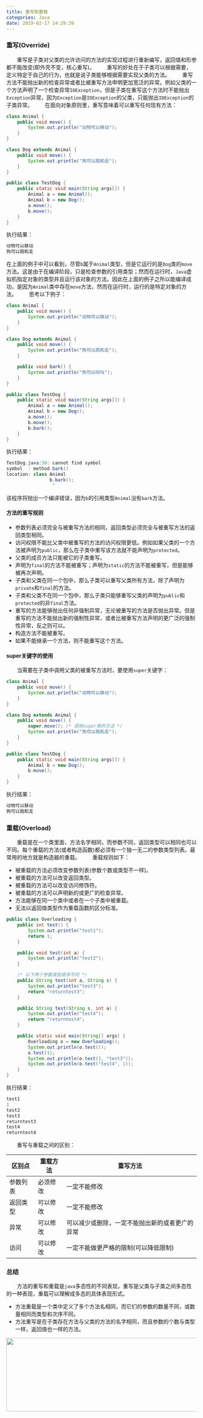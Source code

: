 ```yaml
---
title: 重写和重载
categories: Java
date: 2019-02-17 14:29:39
---
```

### 重写(Override)

&emsp;&emsp;重写是子类对父类的允许访问的方法的实现过程进行重新编写，返回值和形参都不能改变(即外壳不变，核心重写)。<!--more-->
&emsp;&emsp;重写的好处在于子类可以根据需要，定义特定于自己的行为，也就是说子类能够根据需要实现父类的方法。
&emsp;&emsp;重写方法不能抛出新的检查异常或者比被重写方法申明更加宽泛的异常。例如父类的一个方法声明了一个检查异常`IOException`，但是子类在重写这个方法时不能抛出`Exception`异常，因为`Exception`是`IOException`的父类，只能抛出`IOException`的子类异常。
&emsp;&emsp;在面向对象原则里，重写意味着可以重写任何现有方法：

``` java
class Animal {
    public void move() {
        System.out.println("动物可以移动");
    }
}

class Dog extends Animal {
    public void move() {
        System.out.println("狗可以跑和走");
    }
}

public class TestDog {
    public static void main(String args[]) {
        Animal a = new Animal();
        Animal b = new Dog();
        a.move();
        b.move();
    }
}
```

执行结果：

``` java
动物可以移动
狗可以跑和走
```

在上面的例子中可以看到，尽管`b`属于`Animal`类型，但是它运行的是`Dog`类的`move`方法。这是由于在编译阶段，只是检查参数的引用类型；然而在运行时，`Java`虚拟机指定对象的类型并且运行该对象的方法。因此在上面的例子之所以能编译成功，是因为`Animal`类中存在`move`方法，然而在运行时，运行的是特定对象的方法。
&emsp;&emsp;思考以下例子：

``` java
class Animal {
    public void move() {
        System.out.println("动物可以移动");
    }
}

class Dog extends Animal {
    public void move() {
        System.out.println("狗可以跑和走");
    }

    public void bark() {
        System.out.println("狗可以吠叫");
    }
}

public class TestDog {
    public static void main(String args[]) {
        Animal a = new Animal();
        Animal b = new Dog();
        a.move();
        b.move();
        b.bark();
    }
}
```

执行结果：

``` java
TestDog.java:30: cannot find symbol
symbol  : method bark()
location: class Animal
                b.bark();
                 ^
```

该程序将抛出一个编译错误，因为`b`的引用类型`Animal`没有`bark`方法。

#### 方法的重写规则

- 参数列表必须完全与被重写方法的相同，返回类型必须完全与被重写方法的返回类型相同。
- 访问权限不能比父类中被重写的方法的访问权限更低。例如如果父类的一个方法被声明为`public`，那么在子类中重写该方法就不能声明为`protected`。
- 父类的成员方法只能被它的子类重写。
- 声明为`final`的方法不能被重写；声明为`static`的方法不能被重写，但是能够被再次声明。
- 子类和父类在同一个包中，那么子类可以重写父类所有方法，除了声明为`private`和`final`的方法。
- 子类和父类不在同一个包中，那么子类只能够重写父类的声明为`public`和`protected`的非`final`方法。
- 重写的方法能够抛出任何非强制异常，无论被重写的方法是否抛出异常。但是重写的方法不能抛出新的强制性异常，或者比被重写方法声明的更广泛的强制性异常，反之则可以。
- 构造方法不能被重写。
- 如果不能继承一个方法，则不能重写这个方法。

#### super关键字的使用

&emsp;&emsp;当需要在子类中调用父类的被重写方法时，要使用`super`关键字：

``` java
class Animal {
    public void move() {
        System.out.println("动物可以移动");
    }
}

class Dog extends Animal {
    public void move() {
        super.move(); /* 调用super类的方法 */
        System.out.println("狗可以跑和走");
    }
}

public class TestDog {
    public static void main(String args[]) {
        Animal b = new Dog();
        b.move();
    }
}
```

执行结果：

``` java
动物可以移动
狗可以跑和走
```

### 重载(Overload)

&emsp;&emsp;重载是在一个类里面，方法名字相同，而参数不同，返回类型可以相同也可以不同。每个重载的方法(或者构造函数)都必须有一个独一无二的参数类型列表。最常用的地方就是构造器的重载。
&emsp;&emsp;重载规则如下：

- 被重载的方法必须改变参数列表(参数个数或类型不一样)。
- 被重载的方法可以改变返回类型。
- 被重载的方法可以改变访问修饰符。
- 被重载的方法可以声明新的或更广的检查异常。
- 方法能够在同一个类中或者在一个子类中被重载。
- 无法以返回值类型作为重载函数的区分标准。

``` java
public class Overloading {
    public int test() {
        System.out.println("test1");
        return 1;
    }

    public void test(int a) {
        System.out.println("test2");
    }

    /* 以下两个参数类型顺序不同 */
    public String test(int a, String s) {
        System.out.println("test3");
        return "returntest3";
    }

    public String test(String s, int a) {
        System.out.println("test4");
        return "returntest4";
    }

    public static void main(String[] args) {
        Overloading o = new Overloading();
        System.out.println(o.test());
        o.test(1);
        System.out.println(o.test(1, "test3"));
        System.out.println(o.test("test4", 1));
    }
}
```

执行结果：

``` java
test1
1
test2
test3
returntest3
test4
returntest4
```

&emsp;&emsp;重写与重载之间的区别：

区别点   | 重载方法 | 重写方法
--------|----------|-----------
参数列表 | 必须修改 | 一定不能修改
返回类型 | 可以修改 | 一定不能修改
异常     | 可以修改 | 可以减少或删除，一定不能抛出新的或者更广的异常
访问     | 可以修改 | 一定不能做更严格的限制(可以降低限制)

### 总结

&emsp;&emsp;方法的重写和重载是`java`多态性的不同表现，重写是父类与子类之间多态性的一种表现，重载可以理解成多态的具体表现形式。

- 方法重载是一个类中定义了多个方法名相同，而它们的参数的数量不同，或数量相同而类型和次序不同。
- 方法重写是在子类存在方法与父类的方法的名字相同，而且参数的个数与类型一样，返回值也一样的方法。

<img src="./重写和重载/1.png" height="195" width="890">